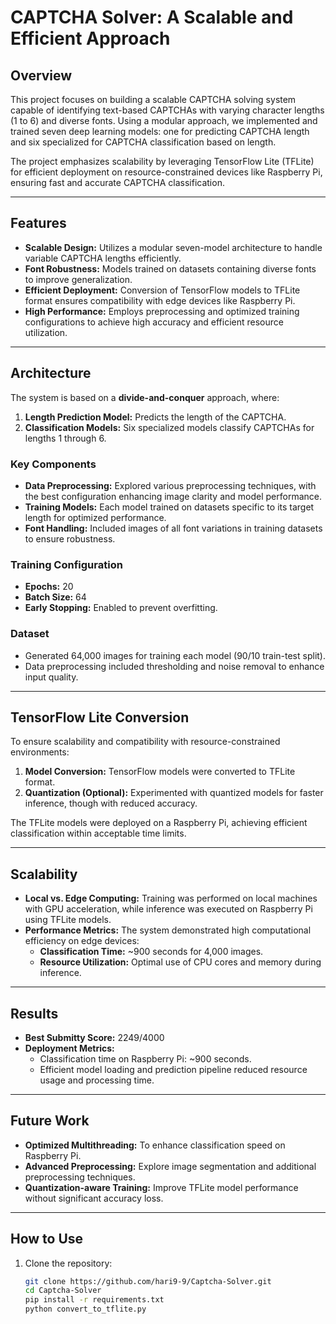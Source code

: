 # CAPTCHA Solver: A Scalable and Efficient Approach

## Overview
This project focuses on building a scalable CAPTCHA solving system capable of identifying text-based CAPTCHAs with varying character lengths (1 to 6) and diverse fonts. Using a modular approach, we implemented and trained seven deep learning models: one for predicting CAPTCHA length and six specialized for CAPTCHA classification based on length.

The project emphasizes scalability by leveraging TensorFlow Lite (TFLite) for efficient deployment on resource-constrained devices like Raspberry Pi, ensuring fast and accurate CAPTCHA classification.

---

## Features
- **Scalable Design:** Utilizes a modular seven-model architecture to handle variable CAPTCHA lengths efficiently.
- **Font Robustness:** Models trained on datasets containing diverse fonts to improve generalization.
- **Efficient Deployment:** Conversion of TensorFlow models to TFLite format ensures compatibility with edge devices like Raspberry Pi.
- **High Performance:** Employs preprocessing and optimized training configurations to achieve high accuracy and efficient resource utilization.

---

## Architecture
The system is based on a **divide-and-conquer** approach, where:
1. **Length Prediction Model:** Predicts the length of the CAPTCHA.
2. **Classification Models:** Six specialized models classify CAPTCHAs for lengths 1 through 6.

### Key Components
- **Data Preprocessing:** Explored various preprocessing techniques, with the best configuration enhancing image clarity and model performance.
- **Training Models:** Each model trained on datasets specific to its target length for optimized performance.
- **Font Handling:** Included images of all font variations in training datasets to ensure robustness.

### Training Configuration
- **Epochs:** 20
- **Batch Size:** 64
- **Early Stopping:** Enabled to prevent overfitting.

### Dataset
- Generated 64,000 images for training each model (90/10 train-test split).
- Data preprocessing included thresholding and noise removal to enhance input quality.

---

## TensorFlow Lite Conversion
To ensure scalability and compatibility with resource-constrained environments:
1. **Model Conversion:** TensorFlow models were converted to TFLite format.
2. **Quantization (Optional):** Experimented with quantized models for faster inference, though with reduced accuracy.

The TFLite models were deployed on a Raspberry Pi, achieving efficient classification within acceptable time limits.

---

## Scalability
- **Local vs. Edge Computing:** Training was performed on local machines with GPU acceleration, while inference was executed on Raspberry Pi using TFLite models.
- **Performance Metrics:** The system demonstrated high computational efficiency on edge devices:
  - **Classification Time:** ~900 seconds for 4,000 images.
  - **Resource Utilization:** Optimal use of CPU cores and memory during inference.

---

## Results
- **Best Submitty Score:** 2249/4000
- **Deployment Metrics:**
  - Classification time on Raspberry Pi: ~900 seconds.
  - Efficient model loading and prediction pipeline reduced resource usage and processing time.

---

## Future Work
- **Optimized Multithreading:** To enhance classification speed on Raspberry Pi.
- **Advanced Preprocessing:** Explore image segmentation and additional preprocessing techniques.
- **Quantization-aware Training:** Improve TFLite model performance without significant accuracy loss.



---

## How to Use
1. Clone the repository:
   ```bash
   git clone https://github.com/hari9-9/Captcha-Solver.git
   cd Captcha-Solver
   pip install -r requirements.txt
   python convert_to_tflite.py


